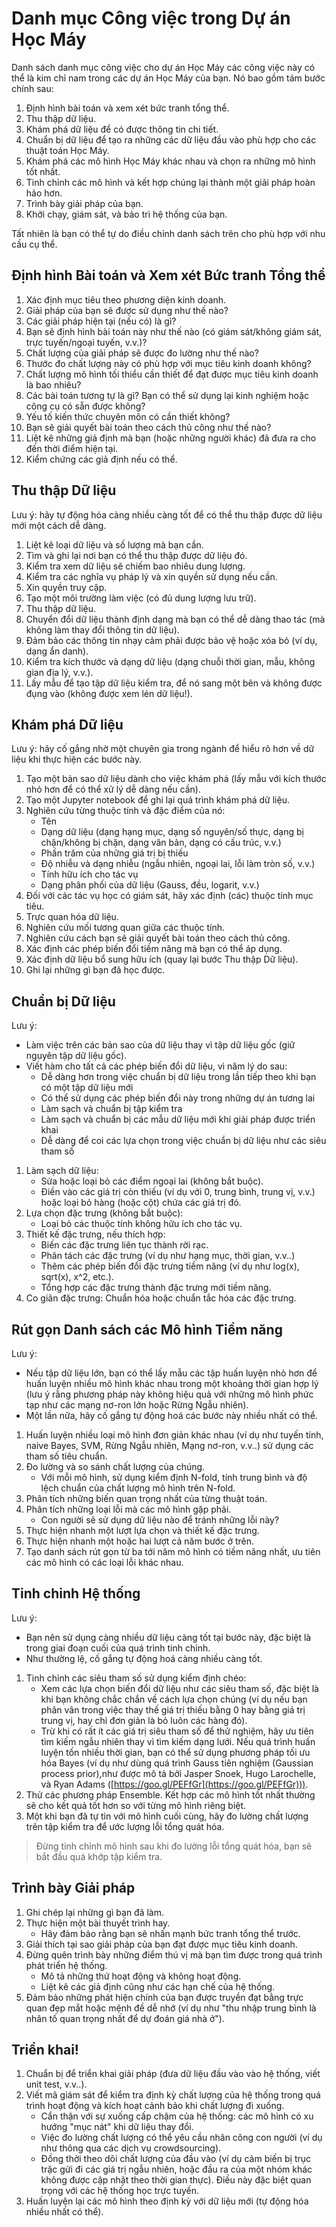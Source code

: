 # Danh mục Công việc trong Dự án Học Máy 

Danh sách danh mục công việc cho dự án Học Máy các công việc này có thể là kim chỉ nam 
trong các dự án Học Máy của bạn. Nó bao gồm tám bước chính sau:

1. Định hình bài toán và xem xét bức tranh tổng thể.
2. Thu thập dữ liệu.
3. Khám phá dữ liệu để có được thông tin chi tiết.
4. Chuẩn bị dữ liệu để tạo ra những các dữ liệu đầu vào phù hợp cho các thuật toán Học Máy.
5. Khám phá các mô hình Học Máy khác nhau và chọn ra những mô hình tốt nhất.
6. Tinh chỉnh các mô hình và kết hợp chúng lại thành một giải pháp hoàn hảo hơn.
7. Trình bày giải pháp của bạn.
8. Khởi chạy, giám sát, và bảo trì hệ thống của bạn. 

Tất nhiên là bạn có thể tự do điều chỉnh danh sách trên cho phù hợp với nhu cầu cụ thể.

## Định hình Bài toán và Xem xét Bức tranh Tổng thể
1. Xác định mục tiêu theo phương diện kinh doanh.
2. Giải pháp của bạn sẽ được sử dụng như thế nào?
3. Các giải pháp hiện tại (nếu có) là gì?
4. Bạn sẽ định hình bài toán này như thế nào (có giám sát/không giám sát, trực tuyến/ngoại tuyến, v.v.)?
5. Chất lượng của giải pháp sẽ được đo lường như thế nào?
6. Thước đo chất lượng này có phù hợp với mục tiêu kinh doanh không?
7. Chất lượng mô hình tối thiểu cần thiết để đạt được mục tiêu kinh doanh là bao nhiêu?
8. Các bài toán tương tự là gì? Bạn có thể sử dụng lại kinh nghiệm hoặc công cụ có sẵn được không?
9. Yếu tố kiến thức chuyên môn có cần thiết không?
10. Bạn sẽ giải quyết bài toán theo cách thủ công như thế nào?
11. Liệt kê những giả định mà bạn (hoặc những người khác) đã đưa ra cho đến thời điểm hiện tại.
12. Kiểm chứng các giả định nếu có thể. 

## Thu thập Dữ liệu 
Lưu ý: hãy tự động hóa càng nhiều càng tốt để có thể thu thập được dữ liệu mới một cách dễ dàng. 

1. Liệt kê loại dữ liệu và số lượng mà bạn cần.
2. Tìm và ghi lại nơi bạn có thể thu thập được dữ liệu đó.
3. Kiểm tra xem dữ liệu sẽ chiếm bao nhiêu dung lượng.
4. Kiểm tra các nghĩa vụ pháp lý và xin quyền sử dụng nếu cần.
5. Xin quyền truy cập.
6. Tạo một môi trường làm việc (có đủ dung lượng lưu trữ).
7. Thu thập dữ liệu.
8. Chuyển đổi dữ liệu thành định dạng mà bạn có thể dễ dàng thao tác (mà không làm thay đổi thông tin dữ liệu).
9. Đảm bảo các thông tin nhạy cảm phải được bảo vệ hoặc xóa bỏ (ví dụ, dạng ẩn danh).
10. Kiểm tra kích thước và dạng dữ liệu (dạng chuỗi thời gian, mẫu, không gian địa lý, v.v.).
11. Lấy mẫu để tạo tập dữ liệu kiểm tra, để nó sang một bên và không được đụng vào (không được xem lén dữ liệu!).

## Khám phá Dữ liệu
Lưu ý: hãy cố gắng nhờ một chuyên gia trong ngành để hiểu rõ hơn về dữ liệu khi thực hiện các bước này.

1. Tạo một bản sao dữ liệu dành cho việc khám phá (lấy mẫu với kích thước nhỏ hơn để có thể xử lý dễ dàng nếu cần).
2. Tạo một Jupyter notebook để ghi lại quá trình khám phá dữ liệu.
3. Nghiên cứu từng thuộc tính và đặc điểm của nó:
    - Tên
    - Dạng dữ liệu (dạng hạng mục, dạng số nguyên/số thực, dạng bị chặn/không bị chặn, dạng văn bản, dạng có cấu trúc, v.v.)
    - Phần trăm của những giá trị bị thiếu
    - Độ nhiễu và dạng nhiễu (ngẫu nhiên, ngoại lai, lỗi làm tròn số, v.v.)
    - Tính hữu ích cho tác vụ
    - Dạng phân phối của dữ liệu (Gauss, đều, logarit, v.v.)
4. Đối với các tác vụ học có giám sát, hãy xác định (các) thuộc tính mục tiêu.
5. Trực quan hóa dữ liệu.
6. Nghiên cứu mối tương quan giữa các thuộc tính.
7. Nghiên cứu cách bạn sẽ giải quyết bài toán theo cách thủ công.
8. Xác định các phép biến đổi tiềm năng mà bạn có thể áp dụng.
9. Xác định dữ liệu bổ sung hữu ích (quay lại bước Thu thập Dữ liệu).
10. Ghi lại những gì bạn đã học được.

## Chuẩn bị Dữ liệu
Lưu ý:  
- Làm việc trên các bản sao của dữ liệu thay vì tập dữ liệu gốc (giữ nguyên tập dữ liệu gốc).
- Viết hàm cho tất cả các phép biến đổi dữ liệu, vì năm lý do sau:
    - Dễ dàng hơn trong việc chuẩn bị dữ liệu trong lần tiếp theo khi bạn có một tập dữ liệu mới
    - Có thể sử dụng các phép biến đổi này trong những dự án tương lai
    - Làm sạch và chuẩn bị tập kiểm tra
    - Làm sạch và chuẩn bị các mẫu dữ liệu mới khi giải pháp được triển khai
    - Dễ dàng để coi các lựa chọn trong việc chuẩn bị dữ liệu như các siêu tham số

1. Làm sạch dữ liệu:
    - Sửa hoặc loại bỏ các điểm ngoại lai (không bắt buộc).
    - Điền vào các giá trị còn thiếu (ví dụ với 0, trung bình, trung vị, v.v.) hoặc loại bỏ hàng (hoặc cột) chứa các giá trị đó.
2. Lựa chọn đặc trưng (không bắt buộc):
    - Loại bỏ các thuộc tính không hữu ích cho tác vụ.
3. Thiết kế đặc trưng, nếu thích hợp:
    - Biến các đặc trưng liên tục thành rời rạc.
    - Phân tách các đặc trưng (ví dụ như hạng mục, thời gian, v.v..)
    - Thêm các phép biến đổi đặc trưng tiềm năng (ví dụ như log(x), sqrt(x), x^2, etc.).
    - Tổng hợp các đặc trưng thành đặc trưng mới tiềm năng.
4. Co giãn đặc trưng: Chuẩn hóa hoặc chuẩn tắc hóa các đặc trưng.

## Rút gọn Danh sách các Mô hình Tiềm năng 
Lưu ý:
- Nếu tập dữ liệu lớn, bạn có thể lấy mẫu các tập huấn luyện nhỏ hơn để huấn luyện nhiều mô hình 
khác nhau trong một khoảng thời gian hợp lý (lưu ý rằng phương pháp này không hiệu quả với những 
mô hình phức tạp như các mạng nơ-ron lớn hoặc Rừng Ngẫu nhiên).
- Một lần nữa, hãy cố gắng tự động hoá các bước này nhiều nhất có thể.  

1. Huấn luyện nhiều loại mô hình đơn giản khác nhau (ví dụ như tuyến tính, naive Bayes, SVM, 
Rừng Ngẫu nhiên, Mạng nơ-ron, v.v..) sử dụng các tham số tiêu chuẩn.
2. Đo lường và so sánh chất lượng của chúng.
    - Với mỗi mô hình, sử dụng kiểm định N-fold, tính trung bình và độ lệch chuẩn 
    của chất lượng mô hình trên N-fold.
3. Phân tích những biến quan trọng nhất của từng thuật toán.
4. Phân tích những loại lỗi mà các mô hình gặp phải.
    - Con người sẽ sử dụng dữ liệu nào để tránh những lỗi này?
5. Thực hiện nhanh một lượt lựa chọn và thiết kế đặc trưng.
6. Thực hiện nhanh một hoặc hai lượt cả năm bước ở trên.
7. Tạo danh sách rút gọn từ ba tới năm mô hình có tiềm năng nhất, 
ưu tiên các mô hình có các loại lỗi khác nhau.

## Tinh chỉnh Hệ thống
Lưu ý: 
- Bạn nên sử dụng càng nhiều dữ liệu càng tốt tại bước này, đặc biệt là trong giai đoạn cuối của quá trình tinh chỉnh.
- Như thường lệ, cố gắng tự động hoá càng nhiều càng tốt.

1. Tinh chỉnh các siêu tham số sử dụng kiểm định chéo:
    - Xem các lựa chọn biến đổi dữ liệu như các siêu tham số, đặc biệt là khi bạn không chắc chắn về cách 
    lựa chọn chúng (ví dụ nếu bạn phân vân trong việc thay thế giá trị thiếu bằng 0 hay bằng giá trị trung vị, 
    hay chỉ đơn giản là bỏ luôn các hàng đó).
    - Trừ khi có rất ít các giá trị siêu tham số để thử nghiệm, hãy ưu tiên tìm kiếm ngẫu nhiên thay vì tìm kiếm 
    dạng lưới. Nếu quá trình huấn luyện tốn nhiều thời gian, bạn có thể sử dụng phương pháp tối ưu hóa Bayes 
    (ví dụ như dùng quá trình Gauss tiên nghiệm (Gaussian process prior),như được mô tả bởi Jasper Snoek, Hugo 
    Larochelle, và Ryan Adams ([https://goo.gl/PEFfGr](https://goo.gl/PEFfGr))).
2. Thử các phương pháp Ensemble. Kết hợp các mô hình tốt nhất thường sẽ cho kết quả tốt hơn so với từng mô hình riêng biệt.
3. Một khi bạn đã tự tin với mô hình cuối cùng, hãy đo lường chất lượng trên tập kiểm tra để ước lượng lỗi tổng quát hóa.

> Đừng tinh chỉnh mô hình sau khi đo lường lỗi tổng quát hóa, bạn sẽ bắt đầu quá khớp tập kiểm tra. 
  
## Trình bày Giải pháp 
1. Ghi chép lại những gì bạn đã làm.
2. Thực hiện một bài thuyết trình hay.
    - Hãy đảm bảo rằng bạn sẽ nhấn mạnh bức tranh tổng thể trước.
3. Giải thích tại sao giải pháp của bạn đạt được mục tiêu kinh doanh.
4. Đừng quên trình bày những điểm thú vị mà bạn tìm được trong quá trình phát triển hệ thống.
    - Mô tả những thứ hoạt động và không hoạt động.
    - Liệt kê các giả định cũng như các hạn chế của hệ thống.
5. Đảm bảo những phát hiện chính của bạn được truyền đạt bằng trực quan đẹp mắt hoặc mệnh đề dễ nhớ 
(ví dụ như "thu nhập trung bình là nhân tố quan trọng nhất để dự đoán giá nhà ở").

## Triển khai!
1. Chuẩn bị để triển khai giải pháp (đưa dữ liệu đầu vào vào hệ thống, viết unit test, v.v..).
2. Viết mã giám sát để kiểm tra định kỳ chất lượng của hệ thống trong quá trình hoạt động 
và kích hoạt cảnh bảo khi chất lượng đi xuống.
    - Cẩn thận với sự xuống cấp chậm của hệ thống: các mô hình có xu hướng "mục nát" khi dữ liệu thay đổi.
    - Việc đo lường chất lượng có thể yêu cầu nhân công con người (ví dụ như thông qua các dịch vụ crowdsourcing).
    - Đồng thời theo dõi chất lượng của đầu vào (ví dụ cảm biến bị trục trặc gửi đi các giá trị ngẫu nhiên, 
    hoặc đầu ra của một nhóm khác không được cập nhật theo thời gian thực).
    Điều này đặc biệt quan trọng với các hệ thống học trực tuyến.  
3. Huấn luyện lại các mô hình theo định kỳ với dữ liệu mới (tự động hóa nhiều nhất có thể).
